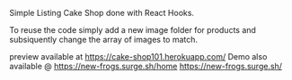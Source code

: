 Simple Listing Cake Shop done with React Hooks.

To reuse the code simply add a new image folder for products and subsiquently 
change the array of images to match.


preview available at https://cake-shop101.herokuapp.com/
Demo also available @  https://new-frogs.surge.sh/home
https://new-frogs.surge.sh/
